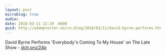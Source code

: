 ```yaml
---
layout: post
microblog: true
audio: 
date: 2018-03-11 22:19 -0000
guid: http://adamprocter.micro.blog/2018/03/11/david-byrne-performs.html
---
```

David Byrne Performs 'Everybody's Coming To My House' on The Late Show - [dctr.pro/24p](http://dctr.pro/24p)
